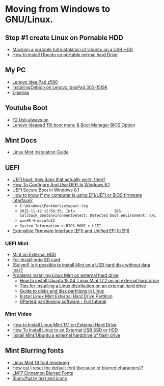 # Moving from Windows to GNU/Linux.

## Step #1 create Linux on Pornable HDD

- [Macking a portable full instalation of Ubuntu on a USB HDD](https://www.dionysopoulos.me/portable-ubuntu-on-usb-hdd/)
- [How to install Ubuntu on portable extrnal hard Drive](https://askubuntu.com/questions/446682/how-to-install-ubuntu-on-portable-external-hard-drive)

## My PC

- [Lenovo Idea Pad z580](https://wiki.archlinux.org/index.php/Lenovo_IdeaPad_Z580)
- [InstallingDebion on Lenovo IdeaPad 300-15ISK](https://wiki.debian.org/InstallingDebianOn/Lenovo/IdeaPad%20300-15ISK)
- [z-series](https://www.lenovo.com/gb/en/laptops/lenovo/z-series/z580/)

## Youtube Boot

- [F2 Usb always on](https://youtu.be/Dft5_ZeWoUc)
- [Lenovo Ideapad 110 boot menu & Boot Manager BIOS Option](https://youtu.be/5ufK7kPWUMY)

## Mint Docs

- [Linux Mint Instalation Guide](https://linuxmint-installation-guide.readthedocs.io/en/latest/)

## UEFI

- [UEFI boot: how does that actually work, then?](https://www.happyassassin.net/2014/01/25/uefi-boot-how-does-that-actually-work-then/)
- [How To Configure And Use UEFI In Windows 8.1](https://www.itechtics.com/uefi-windows-8-1/)
- [UEFI Secure Boot in Windows 8.1 ](https://answers.microsoft.com/en-us/windows/forum/windows8_1-security/uefi-secure-boot-in-windows-81/65d74e19-9572-4a91-85aa-57fa783f0759)
- [How to know if my computer is using EFI/UEFI or BIOS firmware interface?](https://kb.parallels.com/en/115815)
    - `C:\Windows\Panther\setupact.log`
    - `2015-11-12 12:56:35, Info                  IBS    Callback_BootEnvironmentDetect: Detected boot environment: EFI`
    - `win+R` => `msinfo32`
    - `System Information > BIOS MODE > UEFI`
- [Extensible Firmware Interface (EFI) and Unified EFI (UEFI)](https://www.intel.com/content/www/us/en/architecture-and-technology/unified-extensible-firmware-interface/efi-homepage-general-technology.html)

### UEFI Mint

- [Mint on External HDD](https://forums.linuxmint.com/viewtopic.php?t=189505)
- [Full install onto SD card](https://forums.linuxmint.com/viewtopic.php?f=46&t=189331#p980629)
- [(Solved) Is it possible to install Mint on a USB hard disk without data loss?](https://forums.linuxmint.com/viewtopic.php?t=265649)
- [Problems installing Linux Mint on external hard drive](https://forums.linuxmint.com/viewtopic.php?t=243723)
    - [How to install Ubuntu 15.04, Linux Mint 17.2 on an external hard drive](http://linuxbsdos.com/2015/09/13/how-to-install-ubuntu-15-04-linux-mint-17-2-on-an-external-hard-drive/)
    - [Tips for installing a Linux distribution on an external hard drive](http://linuxbsdos.com/2015/09/12/tips-for-installing-a-linux-distribution-on-an-external-hard-drive/)
    - [Guide to disks and disk partitions in Linux](http://linuxbsdos.com/2011/09/18/guide-to-disks-and-disk-partitions-in-linux/)
    - [Install Linux Mint External Hard Drive Partition](https://unix.stackexchange.com/questions/295454/install-linux-mint-external-hard-drive-partition/305156)
    - [GParted partitioning software - Full tutorial ](https://www.dedoimedo.com/computers/gparted.html)

### Mint Video

- [How to Install Linux Mint 17.1 on External Hard Drive](https://youtu.be/vbdAmJ5jzfM)
- [How To Install Linux to an External USB SSD or HDD](https://youtu.be/glFCEauwGgw)
- [install Mint/Ubuntu a external harddrive of flash drive](https://youtu.be/JKL1tmn-xC0)


## Mint Blurring fonts

- [Linux Mint 19 font rendering](https://www.reddit.com/r/linuxmint/comments/9r9wtr/linux_mint_19_font_rendering/)
- [How cat I reset the default font (because of blurred characters)?](https://unix.stackexchange.com/questions/132164/how-can-i-reset-the-default-font-because-of-blurred-characters)
- [LM17 Cinnamon Blurred Fonts](https://forums.linuxmint.com/viewtopic.php?t=171779)
- [Blurry/fuzzy text and icons](https://forums.linuxmint.com/viewtopic.php?t=254831)